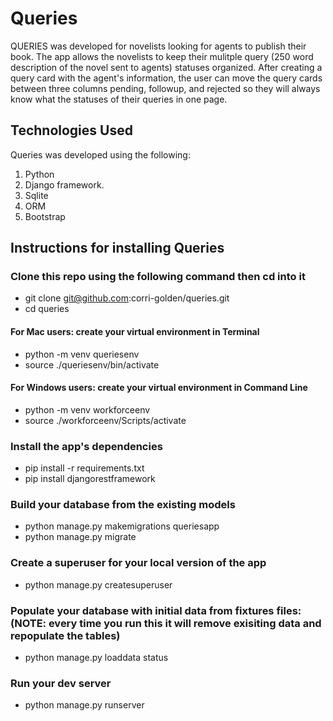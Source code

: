# Queries

QUERIES was developed for novelists looking for agents to publish their book.  The app allows the novelists to keep their mulitple query (250 word description of the novel sent to agents) statuses organized. After creating a query card with the agent's information, the user can move the query cards between three columns pending, followup, and rejected so they will always know what the statuses of their queries in one page.

## Technologies Used
Queries was developed using the following:
1.  Python  
2.  Django framework.
3.  Sqlite
4.  ORM
5.  Bootstrap


## Instructions for installing Queries
### Clone this repo using the following command then cd into it

- git clone git@github.com:corri-golden/queries.git
- cd queries

#### For Mac users: create your virtual environment in Terminal

- python -m venv queriesenv
- source ./queriesenv/bin/activate

#### For Windows users: create your virtual environment in Command Line

- python -m venv workforceenv
- source ./workforceenv/Scripts/activate

### Install the app's dependencies

- pip install -r requirements.txt
- pip install djangorestframework

### Build your database from the existing models

- python manage.py makemigrations queriesapp
- python manage.py migrate

### Create a superuser for your local version of the app

- python manage.py createsuperuser

### Populate your database with initial data from fixtures files: (NOTE: every time you run this it will remove exisiting data and repopulate the tables)

- python manage.py loaddata status

### Run your dev server

- python manage.py runserver



